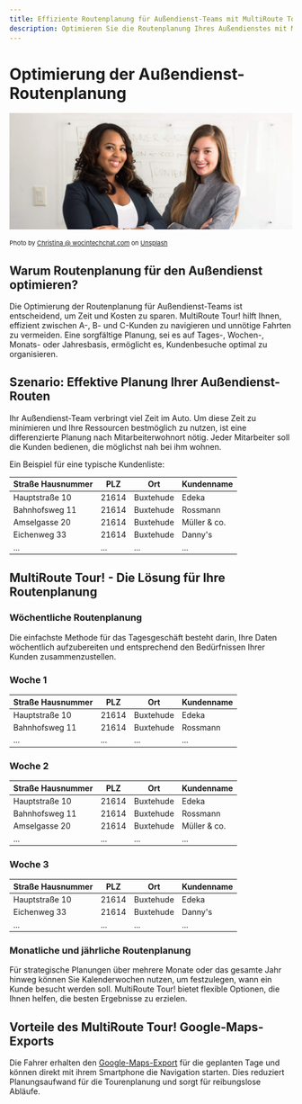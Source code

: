 ```yaml
---
title: Effiziente Routenplanung für Außendienst-Teams mit MultiRoute Tour!
description: Optimieren Sie die Routenplanung Ihres Außendienstes mit MultiRoute Tour! Planen Sie Tages-, Wochen-, Monats- oder Jahresbesuche effizient und vermeiden Sie unnötige Fahrten.
---
```


# Optimierung der Außendienst-Routenplanung

![!](assets/aussendienst.jpg "Effiziente Routenplanung für Außendienstmitarbeiter")

<div style="font-size: 11px">
Photo by <a href="https://unsplash.com/@wocintechchat">Christina @ wocintechchat.com</a> on <a href="https://unsplash.com/s/photos/business-casual">Unsplash</a></div>

## Warum Routenplanung für den Außendienst optimieren?
Die Optimierung der Routenplanung für Außendienst-Teams ist entscheidend, um Zeit und Kosten zu sparen. MultiRoute Tour! hilft Ihnen, effizient zwischen A-, B- und C-Kunden zu navigieren und unnötige Fahrten zu vermeiden. Eine sorgfältige Planung, sei es auf Tages-, Wochen-, Monats- oder Jahresbasis, ermöglicht es, Kundenbesuche optimal zu organisieren.

## Szenario: Effektive Planung Ihrer Außendienst-Routen
Ihr Außendienst-Team verbringt viel Zeit im Auto. Um diese Zeit zu minimieren und Ihre Ressourcen bestmöglich zu nutzen, ist eine differenzierte Planung nach Mitarbeiterwohnort nötig. Jeder Mitarbeiter soll die Kunden bedienen, die möglichst nah bei ihm wohnen.

Ein Beispiel für eine typische Kundenliste:

|Straße Hausnummer|PLZ| Ort | Kundenname |
|---|---|---|---|
|Hauptstraße 10| 21614 | Buxtehude | Edeka | 
|Bahnhofsweg 11| 21614 | Buxtehude | Rossmann |
|Amselgasse 20| 21614 | Buxtehude | Müller & co. |
|Eichenweg 33| 21614 | Buxtehude | Danny's |
|...|...|...|...|

## MultiRoute Tour! - Die Lösung für Ihre Routenplanung

### Wöchentliche Routenplanung

Die einfachste Methode für das Tagesgeschäft besteht darin, Ihre Daten wöchentlich aufzubereiten und entsprechend den Bedürfnissen Ihrer Kunden zusammenzustellen.

### Woche 1

|Straße Hausnummer|PLZ| Ort | Kundenname |
|---|---|---|---|
|Hauptstraße 10| 21614 | Buxtehude | Edeka |
|Bahnhofsweg 11| 21614 | Buxtehude | Rossmann |
|...|...|...|...|

### Woche 2 

|Straße Hausnummer|PLZ| Ort | Kundenname | 
|---|---|---|---|
|Hauptstraße 10| 21614 | Buxtehude | Edeka |
|Bahnhofsweg 11| 21614 | Buxtehude | Rossmann |
|Amselgasse 20| 21614 | Buxtehude | Müller & co. |
|...|...|...|...|

### Woche 3

|Straße Hausnummer|PLZ| Ort | Kundenname |
|---|---|---|---|
|Hauptstraße 10| 21614 | Buxtehude | Edeka |
|Eichenweg 33| 21614 | Buxtehude | Danny's |
|...|...|...|...|

### Monatliche und jährliche Routenplanung
Für strategische Planungen über mehrere Monate oder das gesamte Jahr hinweg können Sie Kalenderwochen nutzen, um festzulegen, wann ein Kunde besucht werden soll. MultiRoute Tour! bietet flexible Optionen, die Ihnen helfen, die besten Ergebnisse zu erzielen.

## Vorteile des MultiRoute Tour! Google-Maps-Exports
Die Fahrer erhalten  den [Google-Maps-Export](../tour/#tour-exportieren) für die geplanten Tage und können direkt mit ihrem Smartphone die Navigation starten. Dies reduziert Planungsaufwand für die Tourenplanung und sorgt für reibungslose Abläufe.
